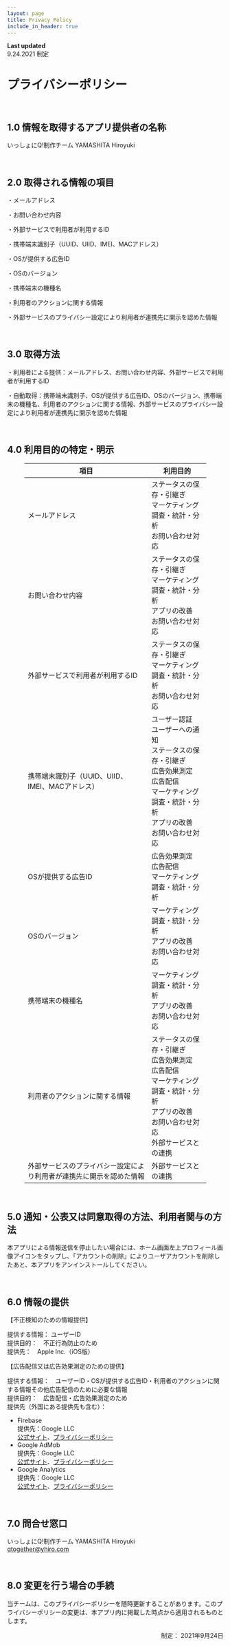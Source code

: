 ```yaml
---
layout: page
title: Privacy Policy
include_in_header: true
---
```


**Last updated**  
9.24.2021 制定

# プライバシーポリシー

<br>

## 1.0 情報を取得するアプリ提供者の名称
いっしょにQ!制作チーム YAMASHITA Hiroyuki

<br>

## 2.0 取得される情報の項目

<!-- wp:paragraph -->
<p>・メールアドレス</p>
<!-- /wp:paragraph -->

<!-- wp:paragraph -->
<p>・お問い合わせ内容</p>
<!-- /wp:paragraph -->

<!-- wp:paragraph -->
<p>・外部サービスで利用者が利用するID</p>
<!-- /wp:paragraph -->

<!-- wp:paragraph -->
<p>・携帯端末識別子（UUID、UIID、IMEI、MACアドレス）</p>
<!-- /wp:paragraph -->

<!-- wp:paragraph -->
<p>・OSが提供する広告ID</p>
<!-- /wp:paragraph -->

<!-- wp:paragraph -->
<p>・OSのバージョン</p>
<!-- /wp:paragraph -->

<!-- wp:paragraph -->
<p>・携帯端末の機種名</p>
<!-- /wp:paragraph -->

<!-- wp:paragraph -->
<p>・利用者のアクションに関する情報</p>
<!-- /wp:paragraph -->

<!-- wp:paragraph -->
<p>・外部サービスのプライバシー設定により利用者が連携先に開示を認めた情報</p>
<!-- /wp:paragraph -->

<br>

## 3.0 取得方法
<!-- wp:paragraph -->
<p>・利用者による提供：メールアドレス、お問い合わせ内容、外部サービスで利用者が利用するID</p>
<!-- /wp:paragraph -->

<!-- wp:paragraph -->
<p>・自動取得：携帯端末識別子、OSが提供する広告ID、OSのバージョン、携帯端末の機種名、利用者のアクションに関する情報、外部サービスのプライバシー設定により利用者が連携先に開示を認めた情報</p>
<!-- /wp:paragraph -->

<br>

## 4.0 利用目的の特定・明示
<!-- wp:table {"hasFixedLayout":true,"className":"is-style-regular"} -->
<figure class="wp-block-table is-style-regular"><table class="has-fixed-layout"><thead><tr><th class="has-text-align-center" data-align="center">項目</th><th class="has-text-align-center" data-align="center">利用目的</th></tr></thead><tbody><tr><td class="has-text-align-center" data-align="center">メールアドレス</td><td class="has-text-align-center" data-align="center">ステータスの保存・引継ぎ<br>マーケティング調査・統計・分析<br>お問い合わせ対応</td></tr><tr><td class="has-text-align-center" data-align="center">お問い合わせ内容</td><td class="has-text-align-center" data-align="center">ステータスの保存・引継ぎ<br>マーケティング調査・統計・分析<br>アプリの改善<br>お問い合わせ対応</td></tr><tr><td class="has-text-align-center" data-align="center">外部サービスで利用者が利用するID</td><td class="has-text-align-center" data-align="center">ステータスの保存・引継ぎ<br>マーケティング調査・統計・分析<br>お問い合わせ対応</td></tr><tr><td class="has-text-align-center" data-align="center">携帯端末識別子（UUID、UIID、IMEI、MACアドレス）</td><td class="has-text-align-center" data-align="center">ユーザー認証<br>ユーザーへの通知<br>ステータスの保存・引継ぎ<br>広告効果測定<br>広告配信<br>マーケティング調査・統計・分析<br>アプリの改善<br>お問い合わせ対応</td></tr><tr><td class="has-text-align-center" data-align="center">OSが提供する広告ID</td><td class="has-text-align-center" data-align="center">広告効果測定<br>広告配信<br>マーケティング調査・統計・分析</td></tr><tr><td class="has-text-align-center" data-align="center">OSのバージョン</td><td class="has-text-align-center" data-align="center">マーケティング調査・統計・分析<br>アプリの改善<br>お問い合わせ対応</td></tr><tr><td class="has-text-align-center" data-align="center">携帯端末の機種名</td><td class="has-text-align-center" data-align="center">マーケティング調査・統計・分析<br>アプリの改善<br>お問い合わせ対応</td></tr><tr><td class="has-text-align-center" data-align="center">利用者のアクションに関する情報</td><td class="has-text-align-center" data-align="center">ステータスの保存・引継ぎ<br>広告効果測定<br>広告配信<br>マーケティング調査・統計・分析<br>アプリの改善<br>お問い合わせ対応<br>外部サービスとの連携</td></tr><tr><td class="has-text-align-center" data-align="center">外部サービスのプライバシー設定により利用者が連携先に開示を認めた情報</td><td class="has-text-align-center" data-align="center">外部サービスとの連携</td></tr></tbody></table></figure>
<!-- /wp:table -->

<br>

## 5.0 通知・公表又は同意取得の方法、利用者関与の方法
本アプリによる情報送信を停止したい場合には、ホーム画面左上プロフィール画像アイコンをタップし、「アカウントの削除」によりユーザアカウントを削除したあと、本アプリをアンインストールしてください。

<br>

## 6.0 情報の提供
<!-- wp:paragraph -->
<p>【不正検知のための情報提供】</p>
<!-- /wp:paragraph -->

<!-- wp:paragraph -->
<p>提供する情報： ユーザーID<br>提供目的：　不正行為防止のため<br>提供先：　Apple Inc.（iOS版）</p>
<!-- /wp:paragraph -->

<!-- wp:paragraph -->
<p>【広告配信又は広告効果測定のための提供】</p>
<!-- /wp:paragraph -->

<!-- wp:paragraph -->
<p>提供する情報：　ユーザーID・OSが提供する広告ID・利用者のアクションに関する情報その他広告配信のために必要な情報<br>提供目的：　広告配信・広告効果測定のため<br>提供先（外国にある提供先も含む）：</p>
<!-- /wp:paragraph -->

<!-- wp:list -->
<ul>
<li>Firebase<br>提供先：Google LLC<br><a rel="noreferrer noopener" href="https://firebase.google.com/?hl=ja" target="_blank">公式サイト</a>、<a rel="noreferrer noopener" href="https://policies.google.com/privacy" target="_blank">プライバシーポリシー</a></li>

<li>Google AdMob<br>提供先：Google LLC<br><a rel="noreferrer noopener" href="https://www.google.com/about/" target="_blank">公式サイト</a>、<a rel="noreferrer noopener" href="https://www.google.com/intl/ja/policies/privacy/" target="_blank">プライバシーポリシー</a></li><li>Google Analytics<br>提供先：Google LLC<br><a rel="noreferrer noopener" href="https://www.google.com/analytics/" target="_blank">公式サイト</a>、<a rel="noreferrer noopener" href="https://www.google.com/intl/ja/policies/privacy/" target="_blank">プライバシーポリシー</a></li>
</ul>
<!-- /wp:list -->

<br>

## 7.0 問合せ窓口
<!-- wp:paragraph -->
<p>いっしょにQ!制作チーム YAMASHITA Hiroyuki<br><a href="mailto:qtogether@yhiro.com?subject=いっしょにQ!へのお問い合わせ" data-type="mailto" data-id="mailto:qtogether@yhiro.com?subject=いっしょにQ!へのお問い合わせ">qtogether@yhiro.com</a></p>
<!-- /wp:paragraph -->

<br>

## 8.0 変更を行う場合の手続
<!-- wp:paragraph -->
<p>当チームは、このプライバシーポリシーを随時更新することがあります。このプライバシーポリシーの変更は、本アプリ内に掲載した時点から適用されるものとします。</p>
<!-- /wp:paragraph -->

<div style="text-align: right"> 制定： 2021年9月24日 </div>
